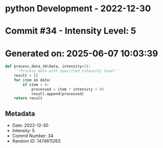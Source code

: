 ﻿# python Development - 2022-12-30
# Commit #34 - Intensity Level: 5
# Generated on: 2025-06-07 10:03:39
```python
def process_data_34(data, intensity=5):
    '''Process data with specified intensity level'''
    result = []
    for item in data:
        if item > 0:
            processed = item * intensity + 89
            result.append(processed)
    return result
```
## Metadata
- Date: 2022-12-30
- Intensity: 5
- Commit Number: 34
- Random ID: 1474611263
